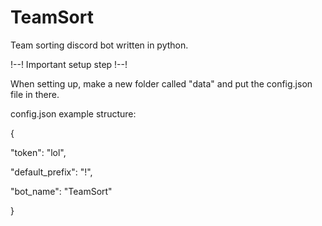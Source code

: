 # TeamSort
Team sorting discord bot written in python.

!--! Important setup step !--!

When setting up, make a new folder called "data" and put the config.json file in there.

config.json example structure:

{

  "token": "lol",
  
  "default_prefix": "!",
  
  "bot_name": "TeamSort"
  
 }
 
